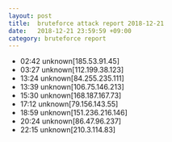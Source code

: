 ```yaml
---
layout: post
title:  bruteforce attack report 2018-12-21
date:   2018-12-21 23:59:59 +09:00
category: bruteforce report
---
```


* 02:42 unknown[185.53.91.45]
* 03:27 unknown[112.199.38.123]
* 13:24 unknown[84.255.235.111]
* 13:39 unknown[106.75.146.213]
* 15:30 unknown[168.187.167.73]
* 17:12 unknown[79.156.143.55]
* 18:59 unknown[151.236.216.146]
* 20:24 unknown[86.47.96.237]
* 22:15 unknown[210.3.114.83]
